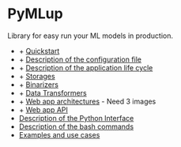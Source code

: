 # PyMLup

Library for easy run your ML models in production.

* \+ [Quickstart](quickstart.md)
* \+ [Description of the configuration file](config_file.md)
* \+ [Description of the application life cycle](life_cycle.md)
* \+ [Storages](storages.md)
* \+ [Binarizers](binarizers.md)
* \+ [Data Transformers](data_transformers.md)
* \+ [Web app architectures](web_app_architectures.md) - Need 3 images
* \+ [Web app API](web_app_api.md)
* [Description of the Python Interface](python_interface.md)
* [Description of the bash commands](bash_commands.md)
* [Examples and use cases](examples.md)
